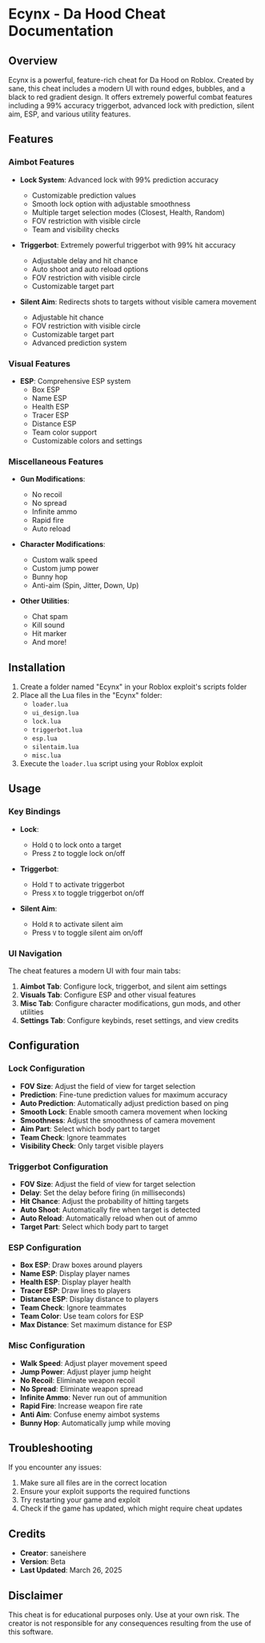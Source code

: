 # Ecynx - Da Hood Cheat Documentation

## Overview
Ecynx is a powerful, feature-rich cheat for Da Hood on Roblox. Created by sane, this cheat includes a modern UI with round edges, bubbles, and a black to red gradient design. It offers extremely powerful combat features including a 99% accuracy triggerbot, advanced lock with prediction, silent aim, ESP, and various utility features.

## Features

### Aimbot Features
- **Lock System**: Advanced lock with 99% prediction accuracy
  - Customizable prediction values
  - Smooth lock option with adjustable smoothness
  - Multiple target selection modes (Closest, Health, Random)
  - FOV restriction with visible circle
  - Team and visibility checks

- **Triggerbot**: Extremely powerful triggerbot with 99% hit accuracy
  - Adjustable delay and hit chance
  - Auto shoot and auto reload options
  - FOV restriction with visible circle
  - Customizable target part

- **Silent Aim**: Redirects shots to targets without visible camera movement
  - Adjustable hit chance
  - FOV restriction with visible circle
  - Customizable target part
  - Advanced prediction system

### Visual Features
- **ESP**: Comprehensive ESP system
  - Box ESP
  - Name ESP
  - Health ESP
  - Tracer ESP
  - Distance ESP
  - Team color support
  - Customizable colors and settings

### Miscellaneous Features
- **Gun Modifications**:
  - No recoil
  - No spread
  - Infinite ammo
  - Rapid fire
  - Auto reload

- **Character Modifications**:
  - Custom walk speed
  - Custom jump power
  - Bunny hop
  - Anti-aim (Spin, Jitter, Down, Up)

- **Other Utilities**:
  - Chat spam
  - Kill sound
  - Hit marker
  - And more!

## Installation

1. Create a folder named "Ecynx" in your Roblox exploit's scripts folder
2. Place all the Lua files in the "Ecynx" folder:
   - `loader.lua`
   - `ui_design.lua`
   - `lock.lua`
   - `triggerbot.lua`
   - `esp.lua`
   - `silentaim.lua`
   - `misc.lua`
3. Execute the `loader.lua` script using your Roblox exploit

## Usage

### Key Bindings
- **Lock**: 
  - Hold `Q` to lock onto a target
  - Press `Z` to toggle lock on/off

- **Triggerbot**:
  - Hold `T` to activate triggerbot
  - Press `X` to toggle triggerbot on/off

- **Silent Aim**:
  - Hold `R` to activate silent aim
  - Press `V` to toggle silent aim on/off

### UI Navigation
The cheat features a modern UI with four main tabs:

1. **Aimbot Tab**: Configure lock, triggerbot, and silent aim settings
2. **Visuals Tab**: Configure ESP and other visual features
3. **Misc Tab**: Configure character modifications, gun mods, and other utilities
4. **Settings Tab**: Configure keybinds, reset settings, and view credits

## Configuration

### Lock Configuration
- **FOV Size**: Adjust the field of view for target selection
- **Prediction**: Fine-tune prediction values for maximum accuracy
- **Auto Prediction**: Automatically adjust prediction based on ping
- **Smooth Lock**: Enable smooth camera movement when locking
- **Smoothness**: Adjust the smoothness of camera movement
- **Aim Part**: Select which body part to target
- **Team Check**: Ignore teammates
- **Visibility Check**: Only target visible players

### Triggerbot Configuration
- **FOV Size**: Adjust the field of view for target selection
- **Delay**: Set the delay before firing (in milliseconds)
- **Hit Chance**: Adjust the probability of hitting targets
- **Auto Shoot**: Automatically fire when target is detected
- **Auto Reload**: Automatically reload when out of ammo
- **Target Part**: Select which body part to target

### ESP Configuration
- **Box ESP**: Draw boxes around players
- **Name ESP**: Display player names
- **Health ESP**: Display player health
- **Tracer ESP**: Draw lines to players
- **Distance ESP**: Display distance to players
- **Team Check**: Ignore teammates
- **Team Color**: Use team colors for ESP
- **Max Distance**: Set maximum distance for ESP

### Misc Configuration
- **Walk Speed**: Adjust player movement speed
- **Jump Power**: Adjust player jump height
- **No Recoil**: Eliminate weapon recoil
- **No Spread**: Eliminate weapon spread
- **Infinite Ammo**: Never run out of ammunition
- **Rapid Fire**: Increase weapon fire rate
- **Anti Aim**: Confuse enemy aimbot systems
- **Bunny Hop**: Automatically jump while moving

## Troubleshooting

If you encounter any issues:

1. Make sure all files are in the correct location
2. Ensure your exploit supports the required functions
3. Try restarting your game and exploit
4. Check if the game has updated, which might require cheat updates

## Credits

- **Creator**: saneishere
- **Version**: Beta
- **Last Updated**: March 26, 2025

## Disclaimer

This cheat is for educational purposes only. Use at your own risk. The creator is not responsible for any consequences resulting from the use of this software.
